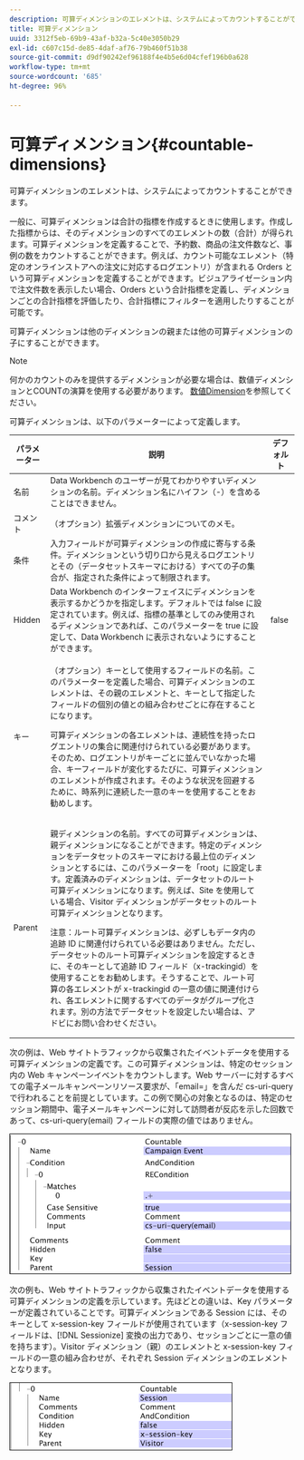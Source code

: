 ```yaml
---
description: 可算ディメンションのエレメントは、システムによってカウントすることができます。
title: 可算ディメンション
uuid: 3312f5eb-69b9-43af-b32a-5c40e3050b29
exl-id: c607c15d-de85-4daf-af76-79b460f51b38
source-git-commit: d9df90242ef96188f4e4b5e6d04cfef196b0a628
workflow-type: tm+mt
source-wordcount: '685'
ht-degree: 96%

---
```


# 可算ディメンション{#countable-dimensions}

可算ディメンションのエレメントは、システムによってカウントすることができます。

一般に、可算ディメンションは合計の指標を作成するときに使用します。作成した指標からは、そのディメンションのすべてのエレメントの数（合計）が得られます。可算ディメンションを定義することで、予約数、商品の注文件数など、事例の数をカウントすることができます。例えば、カウント可能なエレメント（特定のオンラインストアへの注文に対応するログエントリ）が含まれる Orders という可算ディメンションを定義することができます。ビジュアライゼーション内で注文件数を表示したい場合、Orders という合計指標を定義し、ディメンションごとの合計指標を評価したり、合計指標にフィルターを適用したりすることが可能です。

可算ディメンションは他のディメンションの親または他の可算ディメンションの子にすることができます。

>[!NOTE]
>
>何かのカウントのみを提供するディメンションが必要な場合は、数値ディメンションとCOUNTの演算を使用する必要があります。 [数値Dimension](../../../../home/c-dataset-const-proc/c-ex-dim/c-types-ex-dim/c-num-dim.md#concept-8513b9afaff447c8b334410b565b91ed)を参照してください。

可算ディメンションは、以下のパラメーターによって定義します。

<table id="table_9F3F093F5B074EA68CA4DCE731161F6C"> 
 <thead> 
  <tr> 
   <th colname="col1" class="entry"> パラメーター </th> 
   <th colname="col2" class="entry"> 説明 </th> 
   <th colname="col3" class="entry"> デフォルト </th> 
  </tr> 
 </thead>
 <tbody> 
  <tr> 
   <td colname="col1"> 名前 </td> 
   <td colname="col2"> Data Workbench のユーザーが見てわかりやすいディメンションの名前。ディメンション名にハイフン（-）を含めることはできません。 </td> 
   <td colname="col3"> </td> 
  </tr> 
  <tr> 
   <td colname="col1"> コメント </td> 
   <td colname="col2"> （オプション）拡張ディメンションについてのメモ。 </td> 
   <td colname="col3"> </td> 
  </tr> 
  <tr> 
   <td colname="col1"> 条件 </td> 
   <td colname="col2"> 入力フィールドが可算ディメンションの作成に寄与する条件。ディメンションという切り口から見えるログエントリとその（データセットスキーマにおける）すべての子の集合が、指定された条件によって制限されます。 </td> 
   <td colname="col3"> </td> 
  </tr> 
  <tr> 
   <td colname="col1"> Hidden </td> 
   <td colname="col2"> Data Workbench のインターフェイスにディメンションを表示するかどうかを指定します。デフォルトでは false に設定されています。例えば、指標の基準としてのみ使用されるディメンションであれば、このパラメーターを true に設定して、Data Workbench に表示されないようにすることができます。 </td> 
   <td colname="col3"> false </td> 
  </tr> 
  <tr> 
   <td colname="col1"> キー </td> 
   <td colname="col2"> <p>（オプション）キーとして使用するフィールドの名前。このパラメーターを定義した場合、可算ディメンションのエレメントは、その親のエレメントと、キーとして指定したフィールドの個別の値との組み合わせごとに存在することになります。 </p> <p> 可算ディメンションの各エレメントは、連続性を持ったログエントリの集合に関連付けられている必要があります。そのため、ログエントリがキーごとに並んでいなかった場合、キーフィールドが変化するたびに、可算ディメンションのエレメントが作成されます。そのような状況を回避するために、時系列に連続した一意のキーを使用することをお勧めします。 </p> </td> 
   <td colname="col3"> </td> 
  </tr> 
  <tr> 
   <td colname="col1"> Parent </td> 
   <td colname="col2"> <p>親ディメンションの名前。すべての可算ディメンションは、親ディメンションになることができます。特定のディメンションをデータセットのスキーマにおける最上位のディメンションとするには、このパラメーターを「root」に設定します。定義済みのディメンションは、データセットのルート可算ディメンションになります。例えば、Site を使用している場合、Visitor ディメンションがデータセットのルート可算ディメンションとなります。 </p> <p> <p>注意：ルート可算ディメンションは、必ずしもデータ内の追跡 ID に関連付けられている必要はありません。ただし、データセットのルート可算ディメンションを設定するときに、そのキーとして追跡 ID フィールド（x-trackingid）を使用することをお勧めします。そうすることで、ルート可算の各エレメントが x-trackingid の一意の値に関連付けられ、各エレメントに関するすべてのデータがグループ化されます。別の方法でデータセットを設定したい場合は、アドビにお問い合わせください。 </p> </p> </td> 
   <td colname="col3"> </td> 
  </tr> 
 </tbody> 
</table>

次の例は、Web サイトトラフィックから収集されたイベントデータを使用する可算ディメンションの定義です。この可算ディメンションは、特定のセッション内の Web キャンペーンイベントをカウントします。Web サーバーに対するすべての電子メールキャンペーンリソース要求が、「email=」を含んだ cs-uri-query で行われることを前提としています。この例で関心の対象となるのは、特定のセッション期間中、電子メールキャンペーンに対して訪問者が反応を示した回数であって、cs-uri-query(email) フィールドの実際の値ではありません。

![](assets/cfg_Transformation_Dim_Countable.png)

次の例も、Web サイトトラフィックから収集されたイベントデータを使用する可算ディメンションの定義を示しています。先ほどとの違いは、Key パラメーターが定義されていることです。可算ディメンションである Session には、そのキーとして x-session-key フィールドが使用されています（x-session-key フィールドは、[!DNL Sessionize] 変換の出力であり、セッションごとに一意の値を持ちます）。Visitor ディメンション（親）のエレメントと x-session-key フィールドの一意の組み合わせが、それぞれ Session ディメンションのエレメントとなります。

![](assets/cfg_Transformation_Dim_Countable2.png)
